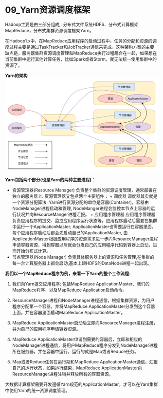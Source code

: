 # 09_Yarn资源调度框架

Hadoop主要是由三部分组成,: 分布式文件系统HDFS、分布式计算框架MapReduce，分布式集群资源调度框架Yarn。

在Hadoop1.x中，在MapReduce应用程序的启动过程中，任务的分配和资源的调度过程主要是通过TaskTracker和JobTracker通信来完成。这种架构方案的主要缺点是，服务器集群资源调度管理和MapReduce执行过程耦合在一起，如果想在当前集群中运行其他计算任务，比如Spark或者Storm，就无法统一使用集群中的资源了。

**Yarn的架构**
![](images_attachments/20210309152251693_14081.png)


**Yarn包括两个部分(也是Yarn的两种主要进程)**：
* 资源管理器(Resource Manager)
    负责整个集群的资源调度管理，通常部署在独立的服务器上.
    资源管理器又包括两个主要组件：
        + 调度器
            调度器其实就是一个资源分配算法. Yarn进行资源分配的单位是容器(Container)，容器由NodeManager进程启动和管理, NodeManger进程会监控本节点上容器的运行状况并向ResourceManger进程汇报。
        + 应用程序管理器
            应用程序管理器负责应用程序的提交、监控应用程序运行状态等。应用程序启动后需要在集群中运行一个ApplicationMaster; ApplicationMaster也需要运行在容器里面。每个应用程序启动后都会先启动自己的ApplicationMaster, 由ApplicationMaster根据应用程序的资源需求进一步向ResourceManager进程申请容器资源，得到容器以后就会分发自己的应用程序代码到容器上启动，进而开始分布式计算。
* 节点管理器(Node Manager)
    负责具体服务器上的资源和任务管理,在集群的每一台计算服务器上都会启动,基本上跟HDFS的DataNode进程一起出现。


**我们以一个MapReduce程序为例，来看一下Yarn的整个工作流程**:
1. 我们向Yarn提交应用程序; 包括MapReduce ApplicationMaster、我们的MapReduce程序，以及MapReduce Application启动命令。

2. ResourceManager进程和NodeManager进程通信，根据集群资源，为用户程序分配第一个容器，并将MapReduce ApplicationMaster分发到这个容器上面，并在容器里面启动MapReduce ApplicationMaster。

3. MapReduce ApplicationMaster启动后立即向ResourceManager进程注册，并为自己的应用程序申请容器资源。

4. MapReduce ApplicationMaster申请到需要的容器后，立即和相应的NodeManager进程通信，将用户MapReduce程序分发到NodeManager进程所在服务器，并在容器中运行，运行的就是Map或者Reduce任务。

5. Map或者Reduce任务在运行期和MapReduce ApplicationMaster通信，汇报自己的运行状态，如果运行结束，MapReduce ApplicationMaster向ResourceManager进程注销并释放所有的容器资源。

大数据计算框架需要开发遵循Yarn规范的ApplicationMaster，才可以在Yarn集群中使用Yarn的统一资源调度管理。

























































































































